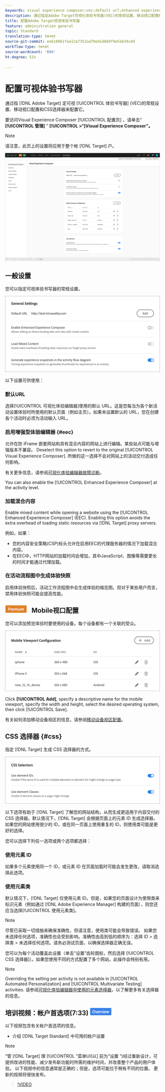 ```yaml
---
keywords: visual experience composer;vec;default url;enhanced experience composer;eec;mixed content;experience snapshots;mobile viewport;css;css selectors
description: 通过指定Adobe Target可视化体验书写器(VEC)的常规设置、移动视口配置和CSS选择器来配置它。
title: 配置Adobe Target视觉体验书写器
feature: administration general
topic: Standard
translation-type: tm+mt
source-git-commit: ee618961faa12a7352aaf9ed1d869f9e5ab39cdd
workflow-type: tm+mt
source-wordcount: '694'
ht-degree: 51%

---
```



# 配置可视体验书写器

通过指 [!DNL Adobe Target] 定可视 [!UICONTROL 体验书写器] (VEC)的常规设置、移动视口配置和CSS选择器来配置它。

要访问Visual Experience Composer [!UICONTROL 配置页] ，请单击“ **[!UICONTROL 管理]** ” **[!UICONTROL >“]Visual Experience Composer”。**

>[!NOTE]
>
>请注意，此页上的设置将应用于整个帐 [!DNL Target] 户。

![“可视体验书写器”配置页](/help/administrating-target/assets/vec.png)

## 一般设置

您可以指定可视体验书写器的常规设置。

![“常规设置”部分](/help/administrating-target/assets/general-settings.png)

以下设置可供使用：

### 默认URL

选择[!UICONTROL 可视化体验编辑器]使用的默认 URL。这是您每当为各个新活动设置体验时所使用的默认页面（例如主页）。如果未设置默认的 URL，您在创建各个活动时必须为活动输入 URL。

### 启用增强型体验编辑器 {#eec}

允许在防 iFrame 嵌套网站和具有混合内容的网站上进行编辑。某些站点可能与增强版本不兼容。 Deselect this option to revert to the original [!UICONTROL Visual Experience Composer]. 所做的这一选择不会对网站上的活动交付造成任何影响。

有关更多信息，请参阅[可视化体验编辑器故障诊断](/help/c-experiences/c-visual-experience-composer/r-troubleshoot-composer/troubleshoot-composer.md)。

You can also enable the [!UICONTROL Enhanced Experience Composer] at the activity level.

### 加载混合内容

Enable mixed content while opening a website using the [!UICONTROL Enhanced Experience Composer] (EEC). Enabling this option avoids the extra overhead of loading static resources via [!DNL Target] proxy servers.

例如，如果：

* 您的内容安全策略(CSP)标头允许在启用EEC的代理服务器的情况下加载混合内容。
* 在EEC中，HTTP网站的加载时间会增加，其中JavaScript、图像等需要更长的时间才能通过代理加载。

### 在活动流程图中生成体验快照

启用体验快照后，活动工作流程图中会生成体验的缩览图。但对于某些用户而言，禁用体验快照可能会提高性能。

## ![高级徽章](/help/assets/premium.png) Mobile视口配置

您可以添加预览体验时要使用的设备。每个设备都有一个关联的受众。

![“移动视区配置”部分](/help/administrating-target/assets/mobile-viewport-configuration.png)

Click **[!UICONTROL Add]**, specify a descriptive name for the mobile viewport, specify the width and height, select the desired operating system, then click [!UICONTROL Save].

有关如何添加移动设备视区的信息，请参阅[移动设备视区配置](/help/c-experiences/c-visual-experience-composer/mobile-viewports.md)。

## CSS 选择器 {#css}

指定 [!DNL Target] 生成 CSS 选择器的方式。

![“CSS选择器”部分](/help/administrating-target/assets/css-selectors.png)

以下选项有助于 [!DNL Target] 了解您的网站结构，从而生成更适用于内容交付的 CSS 选择器。默认情况下，[!DNL Target] 会根据页面上的元素 ID 生成选择器。如果您的网站使用很少的 ID，或在同一页面上使用重复的 ID，则使用类可能是更好的选择。

您可以选择下列任一选项或两个选项都选择：

### 使用元素 ID

如果多个元素使用同一个 ID，或元素 ID 在页面加载时可能会发生更改，请取消选择此选项。

### 使用元素类

默认情况下，[!DNL Target] 仅使用元素 ID。但是，如果您的页面设计为使用类来标识元素（例如通过 [!DNL Adobe Experience Manager] 构建的页面），则您还应当选择[!UICONTROL 使用元素类]。

>[!NOTE]
>
>尽管已采取一切措施来确保准确性，但请注意，使用类可能会导致错误。 如果您未选择任何选项，准确性也会受到影响。准确性由高到低的顺序为：选择 ID > 选择类 > 未选择任何选项。请务必测试页面，以确保选择器正确无误。

您可以为每个活动覆盖此设置（单击“设置”齿轮图标，然后选择 [!UICONTROL CSS 选择器]）。如果您使用不同的方式配置了多个网站，此操作会特别有用。

>[!NOTE]
>
>Overriding the setting per activity is not available in [!UICONTROL Automated Personalization] and [!UICONTROL Multivariate Testing] activities.  请参阅[可视化体验编辑器中使用的元素选择器](/help/c-experiences/c-visual-experience-composer/vec-selectors.md)，以了解更多有关选择器的信息。

## 培训视频：帐户首选项(7:33) ![概述徽章](/help/assets/overview.png)

以下视频包含有关帐户首选项的信息。

* 介绍 [!DNL Target Standard] 中可用的帐户设置

>[!NOTE]
>
>“管 [!DNL Target] 理 [!UICONTROL ”菜单UI(以] 前为“设置 ”)经过重新设计，可提供改进的性能、减少发布新功能时所需的维护时间，并改善整个产品的用户体验。 以下视频中的信息通常是正确的；但是，选项可能位于稍有不同的位置。 更新的视频将很快发布。

>[!VIDEO](https://video.tv.adobe.com/v/17379)
